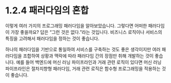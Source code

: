 # 1.2.4 패러다임의 혼합
이렇게 여러 가지의 프로그래밍 패러다임을 알아보았습니다. 그렇다면 어떠한 패러다임이 가장 좋을까요? 답은 “그런 것은 없다.”라는 것입니다. 비즈니스 로직이나 서비스의 특징을 고려해서 패러다임을 정하는 것이 좋습니다.  

하나의 패러다임을 기반으로 통일하여 서비스를 구축하는 것도 좋은 생각이지만 여러 패러다임을 조합하여 상황과 맥락에 따라 패러다임 간의 장점만 취해 개발하는 것이 좋습니다. 예를 들어 백엔드에 머신 러닝 파이프라인과 거래 관련 로직이 있다면 머신 러닝 파이프라인은 절차지향형 패러다임, 거래 관련 로직은 함수형 프로그래밍을 적용하는 것이 좋습니다. 